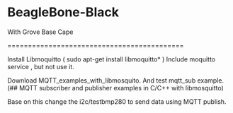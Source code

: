 # BeagleBone-Black

With Grove Base Cape

===========================================

Install Libmoquitto ( sudo apt-get install libmoquitto* ) Include moquitto service , but not use it.

Download MQTT_examples_with_libmosquito. And test mqtt_sub example. (## MQTT subscriber and publisher examples in C/C++ with libmosquitto)

Base on this change the i2c/testbmp280 to send data using MQTT publish.
